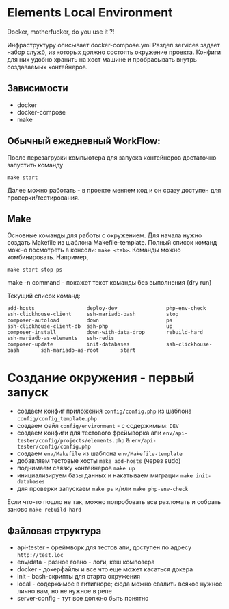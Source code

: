 # Elements Local Environment

Docker, motherfucker, do you use it ?!

Инфраструктуру описывает docker-compose.yml Раздел services задает набор
служб, из которых должно состоять окружение проекта. Конфиги для них удобно хранить на хост машине и пробрасывать внутрь создаваемых 
контейнеров.

## Зависимости

* docker
* docker-compose
* make

## Обычный ежедневный WorkFlow:
После перезагрузки компьютера для запуска контейнеров достаточно запустить команду 

    make start 

Далее можно работать - в проекте меняем код и он сразу доступен для проверки/тестирования.

## Make
Основные команды для работы с окружением.
Для начала нужно создать Makefile из шаблона Makefile-template. 
Полный список команд можно посмотреть в консоли: `make <tab>`.
Команды можно комбинировать. Например, 

    make start stop ps

make -n command - покажет текст команды без выполнения (dry run)

Текущий список команд:

    add-hosts                 deploy-dev                php-env-check             ssh-clickhouse-client     ssh-mariadb-bash          stop
    composer-autoload         down                      ps                        ssh-clickhouse-client-db  ssh-php                   up
    composer-install          down-with-data-drop       rebuild-hard              ssh-mariadb-as-elements   ssh-redis                 
    composer-update           init-databases            ssh-clickhouse-bash       ssh-mariadb-as-root       start 

# Создание окружения - первый запуск

* создаем конфиг приложения `config/config.php` из шаблона `config/config_template.php`
* создаем файл `config/environment` - с содержимым: `DEV`
* создаем конфиги для тестового фреймворка апи `env/api-tester/config/projects/elements.php` & `env/api-tester/config/config.php`
* создаем `env/Makefile` из шаблона `env/Makefile-template`
* добавляем тестовые хосты `make add-hosts` (через sudo)
* поднимаем связку контейнеров `make up`
* инициализируем базы данных и накатываем миграции `make init-databases`
* для проверки запускаем `make ps` и/или `make php-env-check`

Если что-то пошло не так, можно попробовать все разломать и собрать заново `make rebuild-hard`

## Файловая структура

* api-tester - фреймворк для тестов апи, доступен по адресу `http://test.loc`
* env/data - разное говно - логи, кеш композера
* docker - докерфайлы и все что еще может касаться докера
* init - bash-скрипты для старта окружения
* local - содержимое в гитигноре; сюда можно свалить всякое нужное лично вам, но не нужное в репе
* server-config - тут все должно быть понятно
